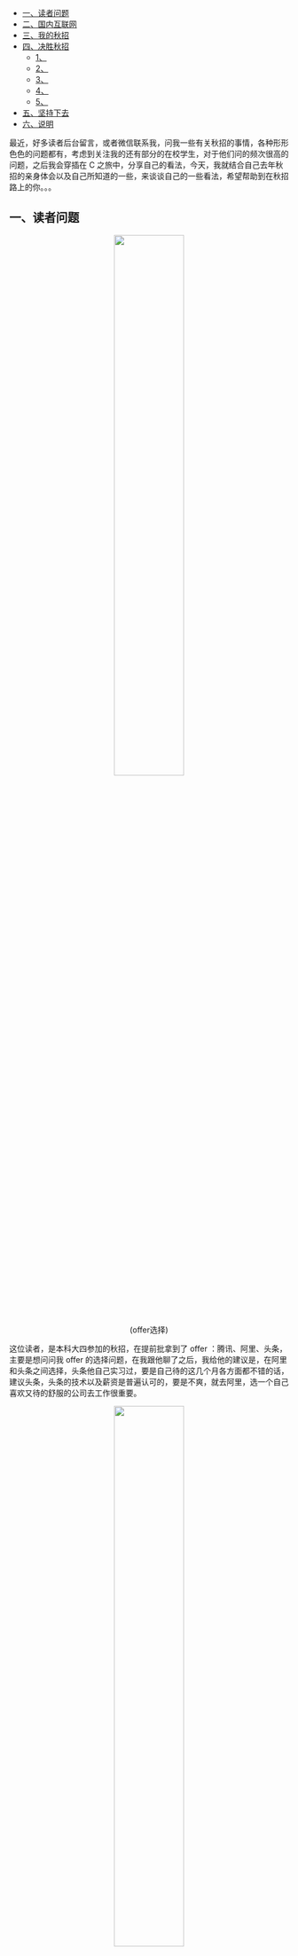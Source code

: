 - [一、读者问题](#一读者问题)
- [二、国内互联网](#二国内互联网)
- [三、我的秋招](#三我的秋招)
- [四、决胜秋招](#四决胜秋招)
  - [1、](#1)
  - [2、](#2)
  - [3、](#3)
  - [4、](#4)
  - [5、](#5)
- [五、坚持下去](#五坚持下去)
- [六、说明](#六说明)

最近，好多读者后台留言，或者微信联系我，问我一些有关秋招的事情，各种形形色色的问题都有，考虑到关注我的还有部分的在校学生，对于他们问的频次很高的问题，之后我会穿插在 C 之旅中，分享自己的看法，今天，我就结合自己去年秋招的亲身体会以及自己所知道的一些，来谈谈自己的一些看法，希望帮助到在秋招路上的你。。。

## 一、读者问题

<div align=center><img src='https://mmbiz.qpic.cn/mmbiz_jpg/iaumSdLKJXtRAslQeibq2wjib6HBKuiayYEP5PDnk8PbNaouKuwtLpCn0PyQtFNhJf0Or8ZeiaicPpKm6VBRjESj1NOw/640?wx_fmt=jpeg&tp=webp&wxfrom=5&wx_lazy=1&wx_co=1' width="50%" height="50%"></div>
<p align=center>(offer选择)</p>

这位读者，是本科大四参加的秋招，在提前批拿到了 offer ：腾讯、阿里、头条，主要是想问问我 offer 的选择问题，在我跟他聊了之后，我给他的建议是，在阿里和头条之间选择，头条他自己实习过，要是自己待的这几个月各方面都不错的话，建议头条，头条的技术以及薪资是普遍认可的，要是不爽，就去阿里，选一个自己喜欢又待的舒服的公司去工作很重要。

<div align=center><img src='https://mmbiz.qpic.cn/mmbiz_jpg/iaumSdLKJXtRBgicWBnasTOGdR6LSgtHtc75vVXM7zeYRAIO1w4hTTm1iaSA0mFrch4cyoBONPsTiccHu1PNtWVjmg/640?wx_fmt=jpeg&tp=webp&wxfrom=5&wx_lazy=1&wx_co=1' width="50%" height="50%"></div>
<p align=center>(赶紧投递)</p>

这位读者，是研三了，目前咨询我投递简历的事情，她说自己目前还在补基础，没怎么投递简历，我看了一下日历，都 9 月中旬了，还没投递，我心里比她还着急，我给的建议是边补基础边投递简历，这样好点。

我之前的文章都写过自己的春招、实习、秋招，以及自己的一些心路历程，对一些问题，把自己的看法也都写了，有人认真的看了，还不止看了一遍，反复的看了好几遍，有人关注我之后，历史文章从没看过，或者看了一遍也就过去了，其实你们秋招中的很多问题，我之前已经写过了，希望还在校的，大二、大三的，有时间在回头去认真看看吧。

这两位都是 2019 年 7 月份毕业的，为什么反差这么大，一个已经在选择 offer 了，一个还没怎么投递简历，**我想说的是不仅仅是能力的问题，更深层次的是对秋招的认识，以及意识不够。**

## 二、国内互联网

我在好几家互联网大厂都呆过，我有我自己的看法，国内就九家算是一线互联网公司，分别是：bat(百度 阿里 腾讯)、tmd(头条 美团 滴滴)、wjm(网易 京东 小米)，二线互联网公司，比如，新浪、360、搜狐等，基本上也是以 AT 为阵营划分的。

单单从一个技术人的角度，以及公司角度，不谈具体的部门核心不核心的话，我是有一个排名的，可以给大家参考：阿里 > 百度 >  头条 > 腾讯 > 网易 > 小米 > 美团 > 滴滴 > 京东。

谈部门的话，阿里的蚂蚁金服、阿里云，百度的凤巢，腾讯的微信，这几个核心，都是几千人的团队，对于不同公司的不同部门，要是比较选择起来，还是有点难的。

这个排名，我是有自己的一些看法的，阿里的校招 hc 是相当少，马老师说的阿里几乎不招应届生，就单单阿里的校招笔试就已经能看出来了，百度素有中国 IT 的黄埔军校之称(我是在百度待过的，作为一个技术人，百度的技术和氛围是真的不错)，头条面试以算法题为主，薪资高远近闻名，网易和小米的互联网技术差不多，美团稍强于滴滴，京东垫底。

其实从面试的难易程度，也是可以看出来的，我的排名还是很靠谱的，混互联网行业的，谁不想刚毕业去 bat，去比较大的平台，能去大厂也确实代表了一定的实力，建议大家刚毕业还是去一线互联网公司镀镀金。

我上面的排名仅仅是公司层面的，但是结合到具体的某个人，可就没那么好选择了，其考虑的因素太多了，地域、薪资、部门、职位等等，有 offer 选择纠结的，可以参考我上面的意见。

## 三、我的秋招

想要找到一个好的工作，想要秋招去互联网大厂，没有计划安排怎么行呢，秋招找工作就跟打仗一样，必须的制定战略计划，我还是三步走战略，你可以看到，我在学习编程，我在找工作，以及自己的人生规划，都是**三步走战略**，其对我的人生格局，对我有深远的影响。

- **学编程：看视频 + 敲代码 + 记笔记**
- **找工作：春招试水 + 暑期实习 + 决胜秋招**

我在大三的寒假，都已经在刷 《剑指offer》和做项目，就是为了春招找实习，我的目的是什么，因为我很清楚自己的定位与处境，自己双非本科，要想与 985 本科，研究生同台竞争一个职位，只有早做准备，做好打持久战的准备，从大三寒假到秋招结束，大概 10 个月吧，不能有丝毫的放松。

**我是强烈的建议，一定要参加春招的找实习，尤其是对于学校普通的学生，转正留下就是你进入大厂比较好的机会**，没留下也有了大厂实习经历，对于秋招有很大的帮助，春招也是积累了一定的面试经验，一切的一切，都是为了秋招。

我经过 2 个月的春招，找到了实习，暑期是去腾讯了，但是最终没有转正留下，2017 年的 9 月初，我一度到低谷，因为暑期实习错过了好多公司的提前批，自己也没在暑期好好的复习，特别慌，觉得找工作真难，有点崩溃。

转正没留下，已成事实，心里很难受，我从深圳回来的当晚，跟父母通过一次电话，父母的意思是，不要给自己太大的压力，随后自己冷静了下来，就开始了海投，**自己一边准备基础、算法、项目，一边参加各种笔试、面试**，有些是我打听到面试官所在酒店，就直接去霸面，能给自己争取的机会一定要去争取。

**春招找实习、暑期去实习，一切都是为了决胜秋招**，在每一个阶段，不管结果怎么样，心态一定要好，不能受别人的干扰，打断自己的战略计划，记住一句话：春招找的再好，实习期间表现的再优秀，**没有签三方之前，不能松气，不能懈怠，就一直去找工作，衡量的标准就是签三方协议。**

关于春招、实习、秋招中的很多细节，我之前都写过了，我是强烈的建议大二、大三的在回头去看看我的历史文章，我相信你一定会有所收获的。

## 四、决胜秋招

### 1、

我秋招的一些个人情况：我本人双非、非科班、英语四级未过，手头没有什么蓝桥杯之类的大奖，去面试，我就是两页简历，其他的任何证书几乎没有，去面试就穿平常的衣服就可以了。

对于国内大部分的互联网公司，是不看你的在校成绩、英语四六级、以及乱七八糟的什么计算机二级证、程序员证、软件工程师证（除 ACM 之外，ACM 可是互联网界公认的牛逼奖项），**要求本科及以上学历，不限专业，只要你技术过硬，一切凭技术实力说话。**

对于国企和银行类公司，招 IT 人员，特别的喜欢看你的学历出身、英语四六级、以及你的在校成绩，其面试问的也很水，技术含量不高，其工作也比较轻松，不怎么加班，特别适合那些想业余做自己喜欢的事情，不想太累的人去工作。

在此，对于四六级证书，党员，以及各种证书，包括奖学金这些，我的态度是，**有总比没有强，能拿到手的一定要拿到手**，虽然对于找工作(互联网技术方向)没有多大的用处，但是也是可以从侧面体现一个人的能力，我大学特别想过英语四级，一直没能如愿，这算是我的一个遗憾吧，现在工作了，我特别重视英语的学习，希望还在读大学的你，早日通过四六级。

### 2、

对于秋招，开始的时间是在当年的 7 月初，提前批就已经可以投递了，各大互联网公司都是为了抢人，开始的只会越来越早，一般情况下 7 8 月提前批，9 10 月正式秋招，11 12 月份补招开始，来年 3 4 月份春招开始。

金九银十，是秋招的高潮所在，据我观察，一般情况下，在提前批和 9 月份签 offer 的都是比较好的互联网公司，即使现在已经 9 月中旬了，但是不晚啊，秋招战场现在正是打的如火如荼呢。

在这期间，经常会有各种宣讲会、笔试、面试之类的，对于宣讲会，我基本上没咋参加过，大部分宣讲会就是宣传公司，他们会给你打电话、发短信叫你去的，我在这里建议，**没必要去参加宣讲会，那个挺浪费时间的**（除非宣讲会完了，有线下笔试，这个你可以问清楚）。

笔试，好几家撞车了，面试撞车也是很常见的事情，对于这些，处理的方法，只能是自己最想去、最有把握的公司，先考虑，这个选择就看个人了，笔试是没办法调整时间的，面试可以通过沟通，看能不能换个时间都是可以的。

### 3、

对于秋招，很多人其实还有一些疑问，自己没项目，或者项目很水怎么办？学到什么程度才能进互联网大厂？

这些问题在本质上都是一样的，你不够自信，你的思维太局限了，**你总认为别人的项目好牛逼啊，你要相信绝大部分参加秋招的，项目都是很水的，只不过被包装了，看起来很吊**，我要告诉你的是，哪怕你在学校做的在小的项目，在水的项目，你自己包装一下啊，秋招不是看你的项目经历多么的牛逼，**是通过对项目的考察，来看你这个人的思维方式以及潜力。**

实在没项目的，学校 2 周实训的项目就可以啊，或者你看一些视频上面会带有项目，或者书上去找找，也可以去 Github 上面找，不在于项目本身的难度，而在于你对这个项目的掌握程度，一定要学会扩展项目，去积极展现自己对于项目的思考。

我认为能去互联网大厂，是有一个衡量标准的，基础 + 算法 + 项目过关即可，你要说怎么才能算是过关，这个问题没有标准答案，面试跟考试不一样，考试有分数，可量化，面试是各家互联网公司单独组织的，是公司企业招人的，是来上班为公司创造利益的，那么肯定希望招的人是越牛逼越好，你说自己什么程度才能去呢？**肯定是你技术更强，更牛逼，因为技术永无止境啊。**

### 4、

大部分人秋招没找到满意的工作，只说自己的能力没达到，我看到的是，这不仅仅是能力的问题，而是意识远远落后，**我为了秋招一战，在 10 个月前就已经备战了。**

有读者给我说，自己大四了，现在能力不足，还没咋投递，想在等等，我要告诉你们的是，难道秋招会等你，公司会等你，凭什么要等你，**秋招只有一次，机会错过了就没了，难道什么事情都等你准备好了，再去干吗？**

不管是你大四刚刚转行编程还是已经连续被拒，现在的正确做法是：**赶紧去牛客网海投，现在就去，一边准备面试一边补基础，刷算法**，没多少面试机会的，多去霸面，就在那里等，我相信一定会有机会的。

**更有甚者，告诉我，他明年毕业，寒假想找一个实习，等毕业后在参加秋招，我真是醉了，你不知道秋招是大四/研三参加吗？你不知道毕业后就算社招了吗？真的发现好多人的意识是差的真远，现在居然还在找实习，不管你能力怎么样，秋招战场(主战场)正在厮杀，你这是想逃避啊！**

什么阶段干什么事情，这么一个浅显的道理，很多人居然还不清楚，秋招只有一次啊，**9 10 月份的时候，你去找实习是个多么明显的失误，是个勇士，就应该直面秋招，找什么实习啊，直奔秋招啊！**

不是说毕业就不能找工作了，刚毕业基本上很难找到大厂的工作机会，大厂的招聘流程都是固定的，没有个几年的工作经验，你怎么参加社招，一些创业型、小公司招人就比较随意了。

### 5、

一般情况下，在拿到公司的 offer 之后，公司会给你发一份录用 offer，看好是秋招的还是实习的，**秋招 offer，上面是不会有实习的字眼，大厂都会要求你签一个 2 方协议**，对于签 2 方的，一般情况是，学校还没发三方呢，就说先签 2 方，最后不想去的话，根据协议上面的履行就好，一般写了赔偿几千，或者没写赔偿，那就什么都不管，总之，2 方协议的毁约比较容易，一切你看上面的协议规定执行就好。

在这里，**一定要判断的是自己签的是秋招 offer 吗**，对于秋招的 offer，你去不去实习，公司不会强制要求，实在有事你说明情况，也可以不去实习，毕业工作直接上班就可以，或者大部分人都选择在下半学期去实习 2-3 个月，而对于实习 offer，公司会强制要求你提前去实习，还会根据你的表现决定最终录不录用你，这个就是被叫去做劳力的。

等你签了三方协议，秋招就算暂时告一段落了，***记住，签三方是唯一判断标准***，不要被各种情怀、各种口头承诺所蒙骗。

## 五、坚持下去

我一路走来，不占尽任何优势，全凭自己，走到了现在，目前所在的团队中，博士、海归一大片，作为唯一一个本科毕业的我，其走过的路，背后的付出，无数个日夜，大部分人往往只能看到别人的成功，而忽视了其过程。

秋招路漫漫，是步入职场必修的一堂课，是全方位的考察，心态一定要好，还有就是坚持找下去，**现在才 9 月份啊，还早啊，边秋招边补基础，即使现在没找到，还有补招呢，不行还有来年的春招呢，你现在慌什么。**

渡过人生中比较艰难的时刻，秋招同样备受打击，直至怀疑人生，觉得是自己的能力不行，慢慢的丧失了信心，**但越到这个时候，越要相信自己，不可自乱阵脚，相信我，越到低谷，离成功就越近，越容易触底反弹，马上就会峰回路转，一切皆有可能。**

我这几天真的是震惊了，我一直以为自己前面的秋招部分，写的比较清楚了，**根本没想到关注我的读者，现在大四/研三的还有部分人意识差的这么远，我真的是很着急**；当然了，也有不少的应届生，他们对于秋招的意识是很到位的，从参加春招，到暑期实习，在到秋招的提前批，一步一步过来，也有很多已经签了自己满意的工作，在此秋招季，三句话送给各位：

1. 秋招本身就是玄学，你没去大厂，不代表你比别人差；
2. 内推、招聘发布、面试地点，各种信息的获取渠道很重要；
3. 没事了，每天多去牛客网逛逛；

一个人的秋招是艰辛的，是痛苦的，是备受煎熬的，但是想找一个好工作，想有一个好的人生，好的未来，这是必经之路，这时候你不愿为自己一搏，不愿去主动积极的争取，还在等什么啊，记住秋招路上：**帮助别人就是帮助自己。**

此情此景，突然想到了一句话：真的勇士，可以直面惨淡的人生，可以正视淋漓的鲜血，***你扪心自问，我可以吗？？？***

## 六、说明

原创文章链接：[浅谈秋招](https://mp.weixin.qq.com/s?__biz=MzU4MjQ3NzEyNA==&mid=2247483847&idx=1&sn=9ca0cb6e4a1f551836c17db25322c0a4&chksm=fdb6f5eccac17cfa6c92d4d4d08a6dd5734fad59872de144a11b4069e8bdc991ec09f4ca31d6&token=1469515448&lang=zh_CN#rd)
